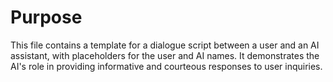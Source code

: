 # Purpose
This file contains a template for a dialogue script between a user and an AI assistant, with placeholders for the user and AI names. It demonstrates the AI's role in providing informative and courteous responses to user inquiries.
